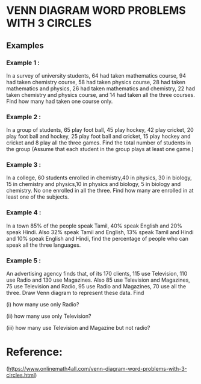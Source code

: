 # VENN DIAGRAM WORD PROBLEMS WITH 3 CIRCLES
 
## Examples
### Example 1 :

In a survey of university students, 64 had taken mathematics course, 94 had taken chemistry course, 58 had taken physics course, 28 had taken mathematics and physics, 26 had taken mathematics and chemistry, 22 had taken chemistry and physics course, and 14 had taken all the three courses. Find how many had taken one course only.

### Example 2 :

In a group of students, 65 play foot ball, 45 play hockey, 42 play cricket, 20 play foot ball and hockey, 25 play foot ball and cricket, 15 play hockey and cricket and 8 play all the three games. Find the total number of students in the group (Assume that each student in the group plays at least one game.)

### Example 3 :

In a college, 60 students enrolled in chemistry,40 in physics, 30 in biology, 15 in chemistry and physics,10 in physics and biology, 5 in biology and chemistry. No one enrolled in all the three. Find how many are enrolled in at least one of the subjects.

### Example 4 :

In a town 85% of the people speak Tamil, 40% speak English and 20% speak Hindi. Also 32% speak Tamil and English, 13% speak Tamil and Hindi and 10% speak English and Hindi, find the percentage of people who can speak all the three languages.

### Example 5 :

An advertising agency finds that, of its 170 clients, 115 use Television, 110 use Radio and 130 use Magazines. Also 85 use Television and Magazines, 75 use Television and Radio, 95 use Radio and Magazines, 70 use all the three. Draw Venn diagram to represent these data. Find 

(i) how many use only Radio?

(ii) how many use only Television?

(iii) how many use Television and Magazine but not radio?

# Reference:
(https://www.onlinemath4all.com/venn-diagram-word-problems-with-3-circles.html)